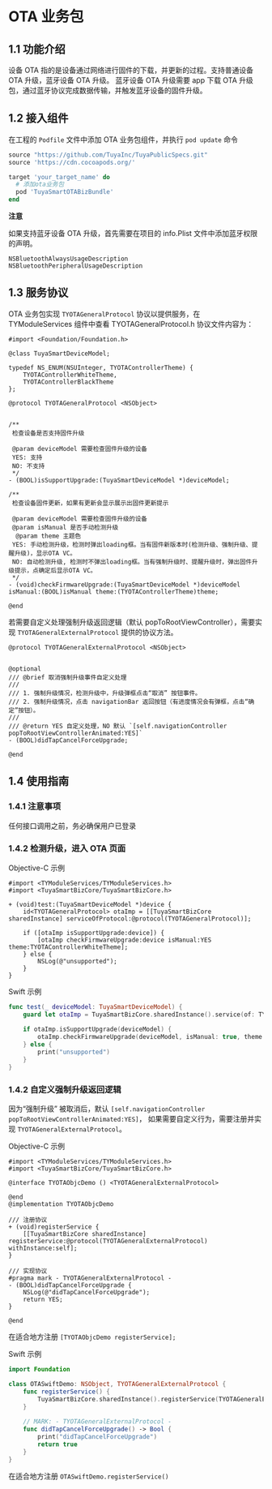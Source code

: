 # OTA 业务包

## 1.1 功能介绍
设备 OTA 指的是设备通过网络进行固件的下载，并更新的过程。支持普通设备 OTA 升级，蓝牙设备 OTA 升级。
蓝牙设备 OTA 升级需要 app 下载 OTA 升级包，通过蓝牙协议完成数据传输，并触发蓝牙设备的固件升级。


## 1.2 接入组件
在工程的 `Podfile` 文件中添加 OTA 业务包组件，并执行 `pod update` 命令

```ruby
source "https://github.com/TuyaInc/TuyaPublicSpecs.git"
source 'https://cdn.cocoapods.org/'

target 'your_target_name' do
  # 添加ota业务包
  pod 'TuyaSmartOTABizBundle'
end
```

**注意**

如果支持蓝牙设备 OTA 升级，首先需要在项目的 info.Plist 文件中添加蓝牙权限的声明。
```
NSBluetoothAlwaysUsageDescription
NSBluetoothPeripheralUsageDescription
```

## 1.3 服务协议
OTA 业务包实现 `TYOTAGeneralProtocol` 协议以提供服务，在 TYModuleServices 组件中查看 TYOTAGeneralProtocol.h 协议文件内容为：

```objc
#import <Foundation/Foundation.h>

@class TuyaSmartDeviceModel;

typedef NS_ENUM(NSUInteger, TYOTAControllerTheme) {
    TYOTAControllerWhiteTheme,
    TYOTAControllerBlackTheme
};

@protocol TYOTAGeneralProtocol <NSObject>


/**
 检查设备是否支持固件升级
 
 @param deviceModel 需要检查固件升级的设备
 YES: 支持
 NO: 不支持
 */
- (BOOL)isSupportUpgrade:(TuyaSmartDeviceModel *)deviceModel;

/**
 检查设备固件更新，如果有更新会显示展示出固件更新提示
 
 @param deviceModel 需要检查固件升级的设备
 @param isManual 是否手动检测升级
  @param theme 主题色
 YES: 手动检测升级，检测时弹出loading框。当有固件新版本时(检测升级、强制升级、提醒升级)，显示OTA VC。
 NO: 自动检测升级, 检测时不弹出loading框。当有强制升级时、提醒升级时，弹出固件升级提示，点确定后显示OTA VC。
 */
- (void)checkFirmwareUpgrade:(TuyaSmartDeviceModel *)deviceModel isManual:(BOOL)isManual theme:(TYOTAControllerTheme)theme;

@end

```

若需要自定义处理强制升级返回逻辑（默认 popToRootViewController），需要实现 `TYOTAGeneralExternalProtocol` 提供的协议方法。

```objc
@protocol TYOTAGeneralExternalProtocol <NSObject>


@optional
/// @brief 取消强制升级事件自定义处理
///
/// 1. 强制升级情况，检测升级中，升级弹框点击“取消” 按钮事件。
/// 2. 强制升级情况，点击 navigationBar 返回按钮（有进度情况会有弹框，点击“确定”按钮）。
///
/// @return YES 自定义处理，NO 默认 `[self.navigationController popToRootViewControllerAnimated:YES]`
- (BOOL)didTapCancelForceUpgrade;

@end
```

## 1.4 使用指南

### 1.4.1 注意事项
任何接口调用之前，务必确保用户已登录

### 1.4.2 检测升级，进入 OTA 页面

Objective-C 示例

```objc
#import <TYModuleServices/TYModuleServices.h>
#import <TuyaSmartBizCore/TuyaSmartBizCore.h>

+ (void)test:(TuyaSmartDeviceModel *)device {
    id<TYOTAGeneralProtocol> otaImp = [[TuyaSmartBizCore sharedInstance] serviceOfProtocol:@protocol(TYOTAGeneralProtocol)];
    
    if ([otaImp isSupportUpgrade:device]) {
        [otaImp checkFirmwareUpgrade:device isManual:YES theme:TYOTAControllerWhiteTheme];
    } else {
        NSLog(@"unsupported");
    }
}
```

Swift 示例

```swift
func test(_ deviceModel: TuyaSmartDeviceModel) {
	guard let otaImp = TuyaSmartBizCore.sharedInstance().service(of: TYOTAGeneralProtocol.self) as? TYOTAGeneralProtocol else { return }
	
	if otaImp.isSupportUpgrade(deviceModel) {
		otaImp.checkFirmwareUpgrade(deviceModel, isManual: true, theme: .whiteTheme)
	} else {
		print("unsupported")
	}
}
```

### 1.4.2 自定义强制升级返回逻辑
因为“强制升级” 被取消后，默认 `[self.navigationController popToRootViewControllerAnimated:YES]`，
如果需要自定义行为，需要注册并实现 `TYOTAGeneralExternalProtocol`。

Objective-C 示例

```objc
#import <TYModuleServices/TYModuleServices.h>
#import <TuyaSmartBizCore/TuyaSmartBizCore.h>

@interface TYOTAObjcDemo () <TYOTAGeneralExternalProtocol>

@end
@implementation TYOTAObjcDemo

/// 注册协议
+ (void)registerService {
    [[TuyaSmartBizCore sharedInstance] registerService:@protocol(TYOTAGeneralExternalProtocol) withInstance:self];
}

/// 实现协议
#pragma mark - TYOTAGeneralExternalProtocol -
- (BOOL)didTapCancelForceUpgrade {
    NSLog(@"didTapCancelForceUpgrade");
    return YES;
}

@end

```

在适合地方注册  `[TYOTAObjcDemo registerService];`

Swift 示例
```swift
import Foundation

class OTASwiftDemo: NSObject, TYOTAGeneralExternalProtocol {
    func registerService() {
        TuyaSmartBizCore.sharedInstance().registerService(TYOTAGeneralExternalProtocol.self, withInstance: self)
    }
    
    // MARK: - TYOTAGeneralExternalProtocol -
    func didTapCancelForceUpgrade() -> Bool {
        print("didTapCancelForceUpgrade")
        return true
    }
}
```

在适合地方注册  `OTASwiftDemo.registerService()`
